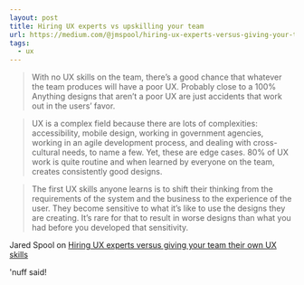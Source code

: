 ```yaml
---
layout: post
title: Hiring UX experts vs upskilling your team
url: https://medium.com/@jmspool/hiring-ux-experts-versus-giving-your-team-their-own-ux-skills-c1fd9e4e480
tags:
  - ux
---
```


>With no UX skills on the team, there’s a good chance that whatever the team produces will have a poor UX. Probably close to a 100% Anything designs that aren’t a poor UX are just accidents that work out in the users’ favor.

>UX is a complex field because there are lots of complexities: accessibility, mobile design, working in government agencies, working in an agile development process, and dealing with cross-cultural needs, to name a few. Yet, these are edge cases. 80% of UX work is quite routine and when learned by everyone on the team, creates consistently good designs.

>The first UX skills anyone learns is to shift their thinking from the requirements of the system and the business to the experience of the user. They become sensitive to what it’s like to use the designs they are creating. It’s rare for that to result in worse designs than what you had before you developed that sensitivity.


Jared Spool on [Hiring UX experts versus giving your team their own UX skills](https://medium.com/@jmspool/hiring-ux-experts-versus-giving-your-team-their-own-ux-skills-c1fd9e4e480)

'nuff said!
